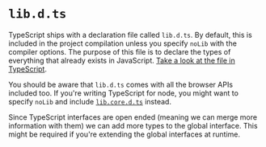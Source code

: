 # `lib.d.ts`

TypeScript ships with a declaration file called `lib.d.ts`. By default, this is included in the project compilation unless you specify `noLib` with the compiler options. The purpose of this file is to declare the types of everything that already exists in JavaScript. [Take a look at the file in TypeScript](https://github.com/Microsoft/TypeScript/blob/master/lib/lib.d.ts).

You should be aware that `lib.d.ts` comes with all the browser APIs included too. If you're writing TypeScript for node, you might want to specify `noLib` and include [`lib.core.d.ts`](https://github.com/Microsoft/TypeScript/blob/master/lib/lib.core.d.ts) instead.

Since TypeScript interfaces are open ended (meaning we can merge more information with them) we can add more types to the global interface. This might be required if you're extending the global interfaces at runtime.
